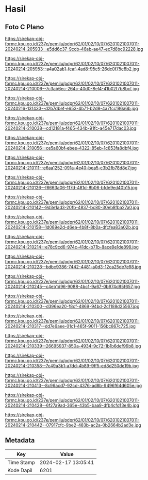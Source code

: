 # Hasil

## Foto C Plano

https://sirekap-obj-formc.kpu.go.id/237e/pemilu/pdpr/62/01/02/10/07/6201021007011-20240214-205933--e5dd6c37-9ccb-46ab-ae47-ec7d8bc92228.jpg

https://sirekap-obj-formc.kpu.go.id/237e/pemilu/pdpr/62/01/02/10/07/6201021007011-20240214-205953--a4a02ab1-fcaf-4ad8-95c5-26dc0f75c8b2.jpg

https://sirekap-obj-formc.kpu.go.id/237e/pemilu/pdpr/62/01/02/10/07/6201021007011-20240214-210006--7c3ab6ec-264c-40d0-8ef4-41b02f7b8bcf.jpg

https://sirekap-obj-formc.kpu.go.id/237e/pemilu/pdpr/62/01/02/10/07/6201021007011-20240216-131433--d2b7dbef-e653-4b71-b2d8-4a7fcc186a6b.jpg

https://sirekap-obj-formc.kpu.go.id/237e/pemilu/pdpr/62/01/02/10/07/6201021007011-20240214-210038--cd12181a-f465-434b-91fc-a45e717dac03.jpg

https://sirekap-obj-formc.kpu.go.id/237e/pemilu/pdpr/62/01/02/10/07/6201021007011-20240214-210056--ce5a60bf-ebee-4322-85eb-1c853fa8dbf4.jpg

https://sirekap-obj-formc.kpu.go.id/237e/pemilu/pdpr/62/01/02/10/07/6201021007011-20240214-210111--e6aa1252-091a-4e40-bea5-c3b2fb78d8e7.jpg

https://sirekap-obj-formc.kpu.go.id/237e/pemilu/pdpr/62/01/02/10/07/6201021007011-20240214-210126--f6663a06-117d-481d-8b06-bfde9ed40b15.jpg

https://sirekap-obj-formc.kpu.go.id/237e/pemilu/pdpr/62/01/02/10/07/6201021007011-20240214-210142--9d3e1ad3-20fb-4837-bc80-30eb8fba27a0.jpg

https://sirekap-obj-formc.kpu.go.id/237e/pemilu/pdpr/62/01/02/10/07/6201021007011-20240214-210158--1d089e2d-d6ea-4b8f-8b0a-dfcfea83a02b.jpg

https://sirekap-obj-formc.kpu.go.id/237e/pemilu/pdpr/62/01/02/10/07/6201021007011-20240214-210214--e78c9cd6-974c-41dc-b71b-8ace9e1de899.jpg

https://sirekap-obj-formc.kpu.go.id/237e/pemilu/pdpr/62/01/02/10/07/6201021007011-20240214-210228--bdbc9386-7442-4481-a0d3-12ca25de7e98.jpg

https://sirekap-obj-formc.kpu.go.id/237e/pemilu/pdpr/62/01/02/10/07/6201021007011-20240214-210245--c4eb1d96-9088-4bc1-9a67-0b974d85f657.jpg

https://sirekap-obj-formc.kpu.go.id/237e/pemilu/pdpr/62/01/02/10/07/6201021007011-20240214-210300--d396ea20-f8cf-4869-94bd-2c1188d25567.jpg

https://sirekap-obj-formc.kpu.go.id/237e/pemilu/pdpr/62/01/02/10/07/6201021007011-20240214-210317--dd7e6aee-01c1-465f-9011-156bc867c725.jpg

https://sirekap-obj-formc.kpu.go.id/237e/pemilu/pdpr/62/01/02/10/07/6201021007011-20240214-210339--26695937-850a-4934-9c72-1b1b6def99b8.jpg

https://sirekap-obj-formc.kpu.go.id/237e/pemilu/pdpr/62/01/02/10/07/6201021007011-20240214-210358--7c49a3b1-a7dd-4b89-9ff5-ed8d250de19b.jpg

https://sirekap-obj-formc.kpu.go.id/237e/pemilu/pdpr/62/01/02/10/07/6201021007011-20240214-210413--8c96acd7-92cd-4376-ad8b-9496f64d605e.jpg

https://sirekap-obj-formc.kpu.go.id/237e/pemilu/pdpr/62/01/02/10/07/6201021007011-20240214-210428--6f27a9ad-365e-43b5-baa9-dfb4cfd13e4b.jpg

https://sirekap-obj-formc.kpu.go.id/237e/pemilu/pdpr/62/01/02/10/07/6201021007011-20240214-210442--07917cfc-9be2-483b-ac2a-0b2664b2ad3e.jpg


## Metadata

| Key        | Value               |
| ---------- | ------------------- |
| Time Stamp | 2024-02-17 13:05:41 |
| Kode Dapil | 6201                |



